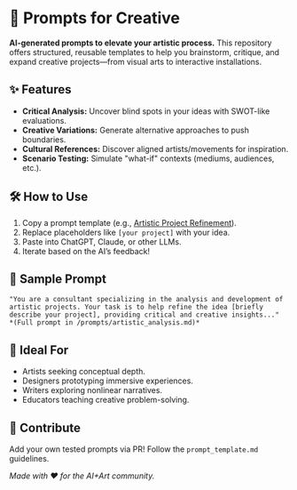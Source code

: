 # 🎨 Prompts for Creative  

**AI-generated prompts to elevate your artistic process.** This repository offers structured, reusable templates to help you brainstorm, critique, and expand creative projects—from visual arts to interactive installations.  

## ✨ Features  
- **Critical Analysis:** Uncover blind spots in your ideas with SWOT-like evaluations.  
- **Creative Variations:** Generate alternative approaches to push boundaries.  
- **Cultural References:** Discover aligned artists/movements for inspiration.  
- **Scenario Testing:** Simulate "what-if" contexts (mediums, audiences, etc.).  

## 🛠️ How to Use  
1. Copy a prompt template (e.g., [Artistic Project Refinement](#sample-prompt)).  
2. Replace placeholders like `[your project]` with your idea.  
3. Paste into ChatGPT, Claude, or other LLMs.  
4. Iterate based on the AI’s feedback!  

## 📂 Sample Prompt  

```text  
"You are a consultant specializing in the analysis and development of artistic projects. Your task is to help refine the idea [briefly describe your project], providing critical and creative insights..."  
*(Full prompt in /prompts/artistic_analysis.md)*  
```  

## 🌟 Ideal For  
- Artists seeking conceptual depth.  
- Designers prototyping immersive experiences.  
- Writers exploring nonlinear narratives.  
- Educators teaching creative problem-solving.  

## 🤝 Contribute  
Add your own tested prompts via PR! Follow the `prompt_template.md` guidelines.  

*Made with ♥ for the AI+Art community.*  
